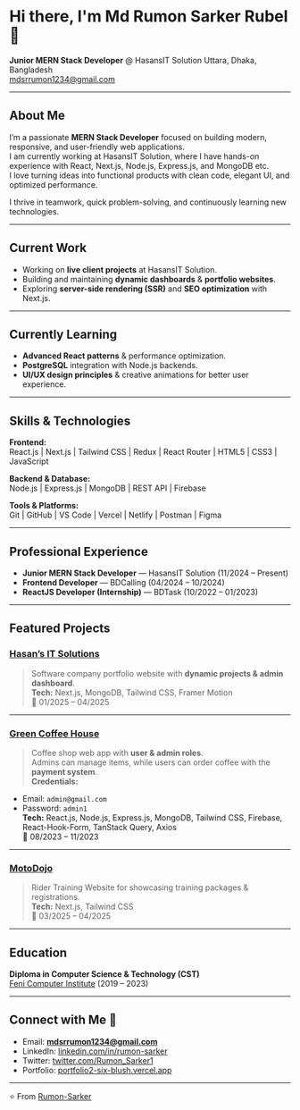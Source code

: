 # Hi there, I'm Md Rumon Sarker Rubel 👋  

**Junior MERN Stack Developer** @ HasansIT Solution
 Uttara, Dhaka, Bangladesh  
 mdsrrumon1234@gmail.com  

---

##  About Me
I’m a passionate **MERN Stack Developer** focused on building modern, responsive, and user-friendly web applications.  
I am currently working at HasansIT Solution, where I have hands-on experience with React, Next.js, Node.js, Express.js, and MongoDB etc.  
I love turning ideas into functional products with clean code, elegant UI, and optimized performance.  

 I thrive in teamwork, quick problem-solving, and continuously learning new technologies.  

---

##  Current Work
- Working on **live client projects** at HasansIT Solution.  
- Building and maintaining **dynamic dashboards** & **portfolio websites**.  
- Exploring **server-side rendering (SSR)** and **SEO optimization** with Next.js.  

---

##  Currently Learning
- **Advanced React patterns** & performance optimization.  
- **PostgreSQL** integration with Node.js backends.  
- **UI/UX design principles** & creative animations for better user experience.  

---

##  Skills & Technologies

**Frontend:**  
React.js | Next.js | Tailwind CSS | Redux | React Router | HTML5 | CSS3 | JavaScript  

**Backend & Database:**  
Node.js | Express.js | MongoDB | REST API | Firebase  

**Tools & Platforms:**  
Git | GitHub | VS Code | Vercel | Netlify | Postman | Figma  

---

##  Professional Experience
- **Junior MERN Stack Developer** — HasansIT Solution (11/2024 – Present)  
- **Frontend Developer** — BDCalling (04/2024 – 10/2024)  
- **ReactJS Developer (Internship)** — BDTask (10/2022 – 01/2023)  

---

##  Featured Projects

###  [Hasan’s IT Solutions](https://hasansit.com/)
> Software company portfolio website with **dynamic projects & admin dashboard**.  
**Tech:** Next.js, MongoDB, Tailwind CSS, Framer Motion  
📅 01/2025 – 04/2025  

---

###  [Green Coffee House](https://regal-kulfi-0f1697.netlify.app/)
> Coffee shop web app with **user & admin roles**.  
Admins can manage items, while users can order coffee with the **payment system**.  
**Credentials:**  
- Email: `admin@gmail.com`  
- Password: `admin1`  
**Tech:** React.js, Node.js, Express.js, MongoDB, Tailwind CSS, Firebase, React-Hook-Form, TanStack Query, Axios  
📅 08/2023 – 11/2023  

---

###  [MotoDojo](https://moto-dojo.vercel.app/)
> Rider Training Website for showcasing training packages & registrations.  
**Tech:** Next.js, Tailwind CSS  
📅 03/2025 – 04/2025  

---

##  Education
**Diploma in Computer Science & Technology (CST)**  
[Feni Computer Institute](https://fci.polytech.gov.bd/) (2019 – 2023)  

---
<!-- and
## 📊 GitHub Stats
<p align="center">
  <img src="https://github-readme-stats.vercel.app/api?username=Rumon-Sarker&show_icons=true&theme=tokyonight" alt="Rumon's GitHub stats" />
  <br/>
  <img src="https://github-readme-streak-stats.herokuapp.com/?user=Rumon-Sarker&theme=tokyonight" alt="GitHub Streak" />
  <br/>
  <img src="https://github-readme-stats.vercel.app/api/top-langs/?username=Rumon-Sarker&layout=compact&theme=tokyonight" alt="Top Languages" />
</p>  

---
 -->
##  Connect with Me 🤝
-  Email: **mdsrrumon1234@gmail.com**  
-  LinkedIn: [linkedin.com/in/rumon-sarker](https://www.linkedin.com/in/rumon-sarker/)  
-  Twitter: [twitter.com/Rumon_Sarker1](https://twitter.com/Rumon_Sarker1)  
-  Portfolio: [portfolio2-six-blush.vercel.app](https://portfolio2-six-blush.vercel.app/)  

---
⭐️ From [Rumon-Sarker](https://github.com/Rumon-Sarker)
